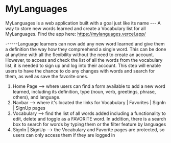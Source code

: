# MyLanguages

MyLanguages is a web application built with a goal just like its name --- A way to store new words learned and create a Vocabulary list for all MyLanguages. Find the app here: https://mylanguages.vercel.app/

------Language learners can now add any new word learned and give them a definition the way how they compreehend a single word. This can be done at anytime with all the flexibility without the need to create an account. However, to access and check the list of all the words from the vocabulary list, it is needed to sign up and log into their account. This step will enable users to have the chance to do any changes with words and search for them, as well as save the favorite ones.

1. Home Page --> where users can find a form available to add a new word learned, including its definition, type (noun, verb, greetings, phrase, others), and language.
2. Navbar --> where it's located the links for Vocabulary | Favorites | SignIn | SignUp pages
3. Vocabulary --> find the list of all words added including a functionality to edit, delete and toggle as a FAVORITE word. In addition, there is a search box to search for words by typing them or the filter feature by languages
4. SignIn | SignUp --> the Vocabulary and Favorite pages are protected, so users can only access them if they are logged in  
